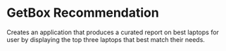 # GetBox Recommendation
Creates an application that produces a curated report on best laptops for user by displaying the top three laptops that best match their needs.
